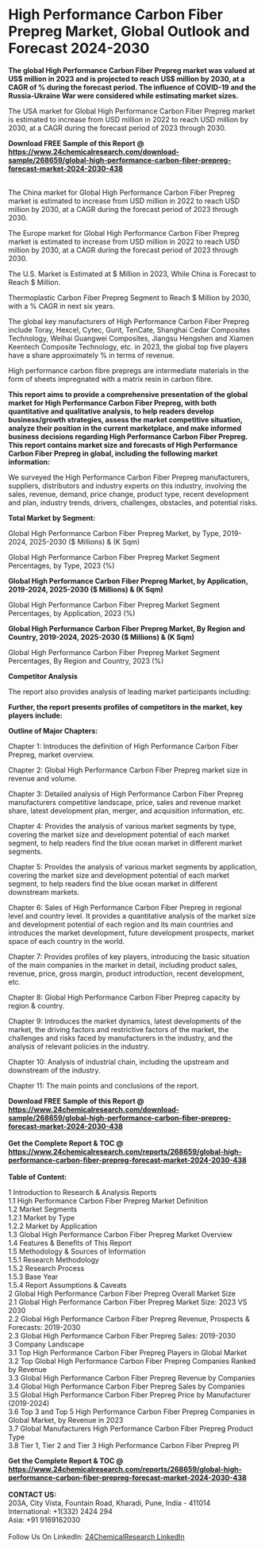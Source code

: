 <h1>High Performance Carbon Fiber Prepreg Market, Global Outlook and Forecast 2024-2030</h1><p><strong>The global High Performance Carbon Fiber Prepreg market was valued at US$ million in 2023 and is projected to reach US$ million by 2030, at a CAGR of % during the forecast period. The influence of COVID-19 and the Russia-Ukraine War were considered while estimating market sizes.</strong></p><p>
</p><p>The USA market for Global High Performance Carbon Fiber Prepreg market is estimated to increase from USD million in 2022 to reach USD million by 2030, at a CAGR during the forecast period of 2023 through 2030.</p><div><b>Download FREE Sample of this Report @ 
            <a href="https://www.24chemicalresearch.com/download-sample/268659/global-high-performance-carbon-fiber-prepreg-forecast-market-2024-2030-438">
            https://www.24chemicalresearch.com/download-sample/268659/global-high-performance-carbon-fiber-prepreg-forecast-market-2024-2030-438</a></b></div><br><p>
</p><p>The China market for Global High Performance Carbon Fiber Prepreg market is estimated to increase from USD million in 2022 to reach USD million by 2030, at a CAGR during the forecast period of 2023 through 2030.</p><p>
</p><p>The Europe market for Global High Performance Carbon Fiber Prepreg market is estimated to increase from USD million in 2022 to reach USD million by 2030, at a CAGR during the forecast period of 2023 through 2030.</p><p>
</p><p>The U.S. Market is Estimated at $ Million in 2023, While China is Forecast to Reach $ Million.</p><p>
Thermoplastic Carbon Fiber Prepreg Segment to Reach $ Million by 2030, with a % CAGR in next six years.</p><p>
The global key manufacturers of High Performance Carbon Fiber Prepreg include Toray, Hexcel, Cytec, Gurit, TenCate, Shanghai Cedar Composites Technology, Weihai Guangwei Composites, Jiangsu Hengshen and Xiamen Keentech Composite Technology, etc. in 2023, the global top five players have a share approximately % in terms of revenue.</p><p>
High performance carbon fibre prepregs are intermediate materials in the form of sheets impregnated with a matrix resin in carbon fibre.</p><p>
<strong>This report aims to provide a comprehensive presentation of the global market for High Performance Carbon Fiber Prepreg, with both quantitative and qualitative analysis, to help readers develop business/growth strategies, assess the market competitive situation, analyze their position in the current marketplace, and make informed business decisions regarding High Performance Carbon Fiber Prepreg. This report contains market size and forecasts of High Performance Carbon Fiber Prepreg in global, including the following market information:</strong></p><p>
</p><p>
</p><p>We surveyed the High Performance Carbon Fiber Prepreg manufacturers, suppliers, distributors and industry experts on this industry, involving the sales, revenue, demand, price change, product type, recent development and plan, industry trends, drivers, challenges, obstacles, and potential risks.</p><p>
<strong>Total Market by Segment:</strong></p><p>
Global High Performance Carbon Fiber Prepreg Market, by Type, 2019-2024, 2025-2030 ($ Millions) &amp; (K Sqm)</p><p>
Global High Performance Carbon Fiber Prepreg Market Segment Percentages, by Type, 2023 (%)</p><p>
</p><p>
</p><p><strong>Global High Performance Carbon Fiber Prepreg Market, by Application, 2019-2024, 2025-2030 ($ Millions) &amp; (K Sqm)</strong></p><p>
Global High Performance Carbon Fiber Prepreg Market Segment Percentages, by Application, 2023 (%)</p><p>
</p><p>
</p><p><strong>Global High Performance Carbon Fiber Prepreg Market, By Region and Country, 2019-2024, 2025-2030 ($ Millions) &amp; (K Sqm)</strong></p><p>
Global High Performance Carbon Fiber Prepreg Market Segment Percentages, By Region and Country, 2023 (%)</p><p>
</p><p>
</p><p><strong>Competitor Analysis</strong></p><p>
The report also provides analysis of leading market participants including:</p><p>
</p><p>
</p><p><strong>Further, the report presents profiles of competitors in the market, key players include:</strong></p><p>
</p><p>
</p><p><strong>Outline of Major Chapters:</strong></p><p>
Chapter 1: Introduces the definition of High Performance Carbon Fiber Prepreg, market overview.</p><p>
Chapter 2: Global High Performance Carbon Fiber Prepreg market size in revenue and volume.</p><p>
Chapter 3: Detailed analysis of High Performance Carbon Fiber Prepreg manufacturers competitive landscape, price, sales and revenue market share, latest development plan, merger, and acquisition information, etc.</p><p>
Chapter 4: Provides the analysis of various market segments by type, covering the market size and development potential of each market segment, to help readers find the blue ocean market in different market segments.</p><p>
Chapter 5: Provides the analysis of various market segments by application, covering the market size and development potential of each market segment, to help readers find the blue ocean market in different downstream markets.</p><p>
Chapter 6: Sales of High Performance Carbon Fiber Prepreg in regional level and country level. It provides a quantitative analysis of the market size and development potential of each region and its main countries and introduces the market development, future development prospects, market space of each country in the world.</p><p>
Chapter 7: Provides profiles of key players, introducing the basic situation of the main companies in the market in detail, including product sales, revenue, price, gross margin, product introduction, recent development, etc.</p><p>
Chapter 8: Global High Performance Carbon Fiber Prepreg capacity by region &amp; country.</p><p>
Chapter 9: Introduces the market dynamics, latest developments of the market, the driving factors and restrictive factors of the market, the challenges and risks faced by manufacturers in the industry, and the analysis of relevant policies in the industry.</p><p>
Chapter 10: Analysis of industrial chain, including the upstream and downstream of the industry.</p><p>
Chapter 11: The main points and conclusions of the report.</p><div><b>Download FREE Sample of this Report @ 
            <a href="https://www.24chemicalresearch.com/download-sample/268659/global-high-performance-carbon-fiber-prepreg-forecast-market-2024-2030-438">
            https://www.24chemicalresearch.com/download-sample/268659/global-high-performance-carbon-fiber-prepreg-forecast-market-2024-2030-438</a></b></div><br><div><b>Get the Complete Report & TOC @ 
            <a href="https://www.24chemicalresearch.com/reports/268659/global-high-performance-carbon-fiber-prepreg-forecast-market-2024-2030-438">
            https://www.24chemicalresearch.com/reports/268659/global-high-performance-carbon-fiber-prepreg-forecast-market-2024-2030-438</a></b></div><br>
            <b>Table of Content:</b><p>1 Introduction to Research & Analysis Reports<br />
    1.1 High Performance Carbon Fiber Prepreg Market Definition<br />
    1.2 Market Segments<br />
        1.2.1 Market by Type<br />
        1.2.2 Market by Application<br />
    1.3 Global High Performance Carbon Fiber Prepreg Market Overview<br />
    1.4 Features & Benefits of This Report<br />
    1.5 Methodology & Sources of Information<br />
        1.5.1 Research Methodology<br />
        1.5.2 Research Process<br />
        1.5.3 Base Year<br />
        1.5.4 Report Assumptions & Caveats<br />
2 Global High Performance Carbon Fiber Prepreg Overall Market Size<br />
    2.1 Global High Performance Carbon Fiber Prepreg Market Size: 2023 VS 2030<br />
    2.2 Global High Performance Carbon Fiber Prepreg Revenue, Prospects & Forecasts: 2019-2030<br />
    2.3 Global High Performance Carbon Fiber Prepreg Sales: 2019-2030<br />
3 Company Landscape<br />
    3.1 Top High Performance Carbon Fiber Prepreg Players in Global Market<br />
    3.2 Top Global High Performance Carbon Fiber Prepreg Companies Ranked by Revenue<br />
    3.3 Global High Performance Carbon Fiber Prepreg Revenue by Companies<br />
    3.4 Global High Performance Carbon Fiber Prepreg Sales by Companies<br />
    3.5 Global High Performance Carbon Fiber Prepreg Price by Manufacturer (2019-2024)<br />
    3.6 Top 3 and Top 5 High Performance Carbon Fiber Prepreg Companies in Global Market, by Revenue in 2023<br />
    3.7 Global Manufacturers High Performance Carbon Fiber Prepreg Product Type<br />
    3.8 Tier 1, Tier 2 and Tier 3 High Performance Carbon Fiber Prepreg Pl</p><div><b>Get the Complete Report & TOC @ 
            <a href="https://www.24chemicalresearch.com/reports/268659/global-high-performance-carbon-fiber-prepreg-forecast-market-2024-2030-438">
            https://www.24chemicalresearch.com/reports/268659/global-high-performance-carbon-fiber-prepreg-forecast-market-2024-2030-438</a></b></div><br><b>CONTACT US:</b><br>
            203A, City Vista, Fountain Road, Kharadi, Pune, India - 411014<br>
            International: +1(332) 2424 294<br>
            Asia: +91 9169162030 <br><br>
            Follow Us On LinkedIn: <a href="https://www.linkedin.com/company/24chemicalresearch/">24ChemicalResearch LinkedIn</a>